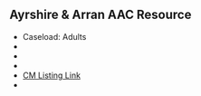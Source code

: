 
## Ayrshire & Arran AAC Resource

- Caseload: Adults 
- <i class="fa fa-phone"></i> 
- <i class="fa fa-envelope"></i> <a href="mailto:"></a>
- <i class="fa fa-home"></i> []()
- [CM Listing Link]()
- 
